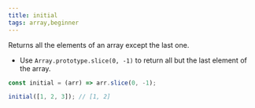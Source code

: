 ```yaml
---
title: initial
tags: array,beginner
---
```


Returns all the elements of an array except the last one.

- Use `Array.prototype.slice(0, -1)` to return all but the last element of the array.

```js
const initial = (arr) => arr.slice(0, -1);
```

```js
initial([1, 2, 3]); // [1, 2]
```
